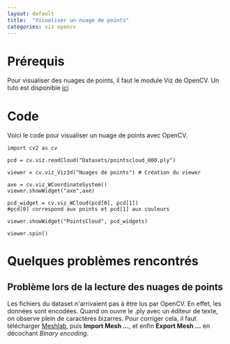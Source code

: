 ```yaml
---
layout: default
title:  "Visualiser un nuage de points"
categories: viz opencv
---
```


# Prérequis

Pour visualiser des nuages de points, il faut le module Viz de OpenCV. Un tuto est disponible [ici](/OpenCV/1-installation)

# Code 

Voici le code pour visualiser un nuage de points avec OpenCV.

```
import cv2 as cv

pcd = cv.viz.readCloud("Datasets/pointscloud_000.ply")

viewer = cv.viz_Viz3d("Nuages de points") # Création du viewer

axe = cv.viz_WCoordinateSystem()
viewer.showWidget("axe",axe)

pcd_widget = cv.viz_WCloud(pcd[0], pcd[1]) 
#pcd[0] correspond aux points et pcd[1] aux couleurs

viewer.showWidget("PointsCloud", pcd_widgets)

viewer.spin()
```

# Quelques problèmes rencontrés

## Problème lors de la lecture des nuages de points

Les fichiers du dataset n'arrivaient pas à être lus par OpenCV. En effet, les données sont encodées. Quand on ouvre le .ply avec un éditeur de texte, on observe plein de caractères bizarres.
Pour corriger cela, il  faut télécharger [Meshlab](https://www.meshlab.net/), puis **Import Mesh ...**, et enfin **Export Mesh ...** en décochant *Binary encoding*.
